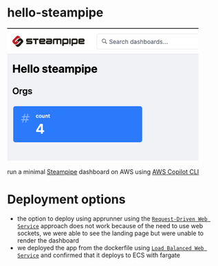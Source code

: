# hello-steampipe

![](docs/screenshot.png)

run a minimal [Steampipe](https://steampipe.io) dashboard on AWS using [AWS Copilot CLI](https://aws.github.io/copilot-cli/)

# Deployment options

- the option to deploy using apprunner using the [`Request-Driven Web Service`](https://aws.github.io/copilot-cli/docs/concepts/services/#request-driven-web-service) approach does not work because of the need to use web sockets, we were able to see the landing page but were unable to render the dashboard
- we deployed the app from the dockerfile using [`Load Balanced Web Service`](https://aws.github.io/copilot-cli/docs/concepts/services/#load-balanced-web-service) and confirmed that it deploys to ECS with fargate


